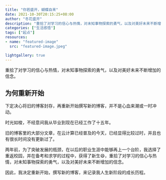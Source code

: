 ```yaml
---
title: "你若盛开，蝴蝶自来"
date: 2021-10-30T20:15:25+08:00
author: "冬花盛开"
description: "重拾了对学习的信心与热情，对未知事物探索的勇气，以及对美好未来不断增加的信念。"
categories: ["生活感悟"]
tags: ["起点"]
resources:
- name: "featured-image"
  src: "featured-image.jpeg"

lightgallery: true
---
```


重拾了对学习的信心与热情，对未知事物探索的勇气，以及对美好未来不断增加的信念。

<!--more-->

## 为何重新开始

下定决心将旧的博客封存，再重新开始撰写新的博客，并不是心血来潮或一时冲动。

时光如梭，不经意间我从毕业到现在已经工作了十五年。

旧的博客里的大部分文章，在云计算已经普及的今天，已经显得比较过时，并且也有很长时间没有更新过了。

两年前，为了突破发展的瓶颈，在以后的职业生涯中能够再上一个台阶，我选择了重返校园，并在备考和求学的过程中，获得了新生:smile:，重拾了对学习的信心与热情，对未知事物探索的勇气，以及对美好未来不断增加的信念。

因此，我决定重新开始，撰写新的博客，来记录我人生新阶段的成长历程。
